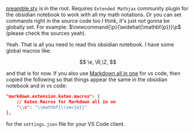 [preamble.sty](https://github.com/wei2912/obsidian-latex) is in the root. Requires `Extended Mathjax` community plugin for the obsidian notebook to work with all my math notations. Or you can set commands right in the source code too I think, it's just not gonna be globally set. For example: $\newcommand{\p}{\widehat{\mathbf{p}}}\p$ (please check the sources yeah). 

Yeah. That is all you need to read this obsidian notebook. I have some global macros like: 

$$
\e, \R,\Z, 
$$

and that is for now. If you also use [Markdown all in one](https://marketplace.visualstudio.com/items?itemName=yzhang.markdown-all-in-one) for vs code, then copied the following so that things appear the same in the obsidian notebook and in vs code: 

```json
"markdown.extension.katex.macros": {
	// Katex Macros for Markdown all in on
	"\\e": "\\mathbf{\\vec{e}}"
},
```

for the `settings.json` file for your VS Code client. 